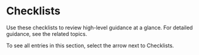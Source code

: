 # Checklists

Use these checklists to review high-level guidance at a glance. For detailed guidance, see the related topics. 

To see all entries in this section, select the arrow next to Checklists.
